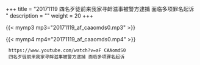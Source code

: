 +++
title = "20171119  四名歹徒前来我家寻衅滋事被警方逮捕 面临多项罪名起诉 "
description = ""
weight = 20
+++

{{< mymp3 mp3="20171119_af_caaomds0.mp3" >}}

{{< mymp4 mp4="20171119_af_caaomds0.mp4" >}}

     
     https://www.youtube.com/watch?v=aF CAAomdS0 
     四名歹徒前来我家寻衅滋事被警方逮捕 面临多项罪名起诉 
